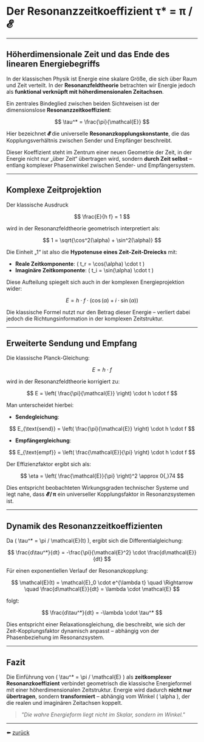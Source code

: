 # Der Resonanzzeitkoeffizient τ* = π / 𝓔
---

## Höherdimensionale Zeit und das Ende des linearen Energiebegriffs

In der klassischen Physik ist Energie eine skalare Größe, die sich über Raum und Zeit verteilt. In der **Resonanzfeldtheorie** betrachten wir Energie jedoch als **funktional verknüpft mit höherdimensionalen Zeitachsen**.

Ein zentrales Bindeglied zwischen beiden Sichtweisen ist der dimensionslose **Resonanzzeitkoeffizient**:

$$
\tau^* = \frac{\pi}{\mathcal{E}}
$$

Hier bezeichnet **𝓔** die universelle **Resonanzkopplungskonstante**, die das Kopplungsverhältnis zwischen Sender und Empfänger beschreibt.

Dieser Koeffizient steht im Zentrum einer neuen Geometrie der Zeit, in der Energie nicht nur „über Zeit“ übertragen wird, sondern **durch Zeit selbst** – entlang komplexer Phasenwinkel zwischen Sender- und Empfängersystem.

---

## Komplexe Zeitprojektion

Der klassische Ausdruck 

$$
\frac{E}{h f} = 1
$$

wird in der Resonanzfeldtheorie geometrisch interpretiert als:

$$
1 = \sqrt{\cos^2(\alpha) + \sin^2(\alpha)}
$$

Die Einheit „1“ ist also die **Hypotenuse eines Zeit-Zeit-Dreiecks** mit:
- **Reale Zeitkomponente**: \( t_r = \cos(\alpha) \cdot t \)  
- **Imaginäre Zeitkomponente**: \( t_i = \sin(\alpha) \cdot t \)

Diese Aufteilung spiegelt sich auch in der komplexen Energieprojektion wider:

$$
E = h \cdot f \cdot (\cos(\alpha) + i \cdot \sin(\alpha))
$$

Die klassische Formel nutzt nur den Betrag dieser Energie – verliert dabei jedoch die Richtungsinformation in der komplexen Zeitstruktur.

---

## Erweiterte Sendung und Empfang

Die klassische Planck-Gleichung:

$$
E = h \cdot f
$$

wird in der Resonanzfeldtheorie korrigiert zu:

$$
E = \left( \frac{\pi}{\mathcal{E}} \right) \cdot h \cdot f
$$

Man unterscheidet hierbei:

- **Sendegleichung**:

$$
E_{\text{send}} = \left( \frac{\pi}{\mathcal{E}} \right) \cdot h \cdot f
$$

- **Empfängergleichung**:

$$
E_{\text{empf}} = \left( \frac{\mathcal{E}}{\pi} \right) \cdot h \cdot f
$$

Der Effizienzfaktor ergibt sich als:

$$
\eta = \left( \frac{\mathcal{E}}{\pi} \right)^2 \approx 0{,}74
$$

Dies entspricht beobachteten Wirkungsgraden technischer Systeme und legt nahe, dass **𝓔 / π** ein universeller Kopplungsfaktor in Resonanzsystemen ist.

---

## Dynamik des Resonanzzeitkoeffizienten

Da \( \tau^* = \pi / \mathcal{E}(t) \), ergibt sich die Differentialgleichung:

$$
\frac{d\tau^*}{dt} = -\frac{\pi}{\mathcal{E}^2} \cdot \frac{d\mathcal{E}}{dt}
$$

Für einen exponentiellen Verlauf der Resonanzkopplung:

$$
\mathcal{E}(t) = \mathcal{E}_0 \cdot e^{\lambda t} \quad \Rightarrow \quad \frac{d\mathcal{E}}{dt} = \lambda \cdot \mathcal{E}
$$

folgt:

$$
\frac{d\tau^*}{dt} = -\lambda \cdot \tau^*
$$

Dies entspricht einer Relaxationsgleichung, die beschreibt, wie sich der Zeit-Kopplungsfaktor dynamisch anpasst – abhängig von der Phasenbeziehung im Resonanzsystem.

---

## Fazit

Die Einführung von \( \tau^* = \pi / \mathcal{E} \) als **zeitkomplexer Resonanzkoeffizient** verbindet geometrisch die klassische Energieformel mit einer höherdimensionalen Zeitstruktur. Energie wird dadurch **nicht nur übertragen**, sondern **transformiert** – abhängig vom Winkel \( \alpha \), der die realen und imaginären Zeitachsen koppelt.

> _"Die wahre Energieform liegt nicht im Skalar, sondern im Winkel."_

---

⬅️ [zurück](../../../README.md)
